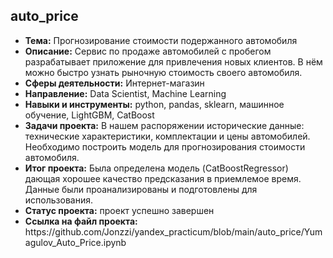 <h2>auto_price</h2>
<ul>
<li><b>Тема:</b> Прогнозирование стоимости подержанного автомобиля
<li><b>Описание:</b> Сервис по продаже автомобилей с пробегом разрабатывает приложение для привлечения новых клиентов. В нём можно быстро узнать рыночную стоимость своего автомобиля. 
<li><b>Сферы деятельности:</b> Интернет-магазин  
<li><b>Направление:</b> Data Scientist, Machine Learning
<li><b>Навыки и инструменты:</b> python, pandas, sklearn, машинное обучение, LightGBM, CatBoost
<li><b>Задачи проекта:</b> В нашем распоряжении исторические данные: технические характеристики, комплектации и цены автомобилей. Необходимо построить модель для прогнозирования стоимости автомобиля.
<li><b>Итог проекта:</b> Была определена модель (CatBoostRegressor) дающая хорошее качество предсказания в приемлемое время. Данные были проанализированы и подготовлены для использования.
<li><b>Статус проекта:</b> проект успешно завершен 
<li><b>Ссылка на файл проекта:</b> https://github.com/Jonzzi/yandex_practicum/blob/main/auto_price/Yumagulov_Auto_Price.ipynb
</ul>
